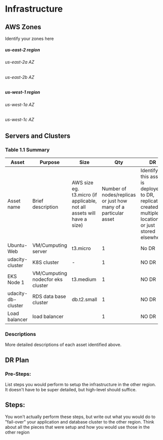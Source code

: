 # Infrastructure

## AWS Zones
Identify your zones here
##### us-east-2 region 
###### us-east-2a AZ
###### us-east-2b AZ
##### us-west-1 region
###### us-west-1a AZ
###### us-west-1c AZ

## Servers and Clusters

### Table 1.1 Summary
| Asset              | Purpose                           | Size                                                                   | Qty                                                             | DR                                                                                                           |
|--------------------|-----------------------------------|------------------------------------------------------------------------|-----------------------------------------------------------------|--------------------------------------------------------------------------------------------------------------|
| Asset name         | Brief description                 | AWS size eg. t3.micro (if applicable, not all assets will have a size) | Number of nodes/replicas or just how many of a particular asset | Identify if this asset is deployed to DR, replicated, created in multiple locations or just stored elsewhere |
| Ubuntu-Web         | VM/Cumputing server               | t3.micro                                                               | 1                                                               | No DR                                                                                                        |
| udacity-cluster    | K8S cluster                       | -                                                                      | 1                                                               | NO DR                                                                                                        |
| EKS Node 1         | VM/Cumputing nodecfor eks cluster | t3.medium                                                              | 1                                                               | NO DR                                                                                                        |
| udacity-db-cluster | RDS data base cluster             | db.t2.small                                                            | 1                                                               | NO DR                                                                                                        |
| Load balancer      | load balancer                     |                                                                        | 1                                                               | NO DR                                                                                                        |



### Descriptions
More detailed descriptions of each asset identified above.

## DR Plan
### Pre-Steps:
List steps you would perform to setup the infrastructure in the other region. It doesn't have to be super detailed, but high-level should suffice.

## Steps:
You won't actually perform these steps, but write out what you would do to "fail-over" your application and database cluster to the other region. Think about all the pieces that were setup and how you would use those in the other region
